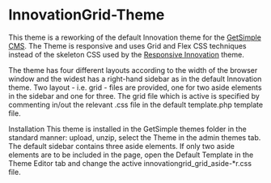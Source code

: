 # InnovationGrid-Theme

This theme is a reworking of the default Innovation theme for the [GetSimple CMS](http://get-simple.info).
The Theme is responsive and uses Grid and Flex CSS techniques instead of the skeleton CSS used by the [Responsive Innovation](http://get-simple.info/extend/theme/responsive-innovation/615/) theme.

The theme has four different layouts according to the width of the browser window and the widest has a right-hand sidebar as in the default Innovation theme. Two layout - i.e. grid - files are provided, one for two aside elements in the sidebar and one for three. The grid file which is active is specified by commenting in/out the relevant .css file in the default template.php template file.

Installation
This theme is installed in the GetSimple themes folder in the standard manner: upload, unzip, select the Theme in the admin themes tab.
The default sidebar contains three aside elements. 
If only two aside elements are to be included in the page, open the Default Template in the Theme Editor tab and change the active innovationgrid_grid_aside-*r.css file.